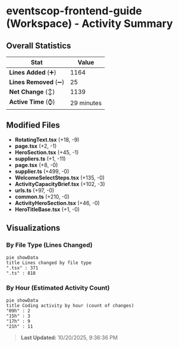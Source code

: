 # eventscop-frontend-guide (Workspace) - Activity Summary 

## Overall Statistics

| Stat                   | Value                                                             |
| ---------------------- | ----------------------------------------------------------------- |
| **Lines Added** (➕)   | 1164                                          |
| **Lines Removed** (➖) | 25                                        |
| **Net Change** (↕)    | 1139                |
| **Active Time** (⌚)   | 29 minutes |


## Modified Files
- **RotatingText.tsx** (+18, -9)
- **page.tsx** (+2, -1)
- **HeroSection.tsx** (+45, -1)
- **suppliers.ts** (+1, -11)
- **page.tsx** (+8, -0)
- **supplier.ts** (+499, -0)
- **WelcomeSelectSteps.tsx** (+135, -0)
- **ActivityCapacityBrief.tsx** (+102, -3)
- **urls.ts** (+97, -0)
- **common.ts** (+210, -0)
- **ActivityHeroSection.tsx** (+46, -0)
- **HeroTitleBase.tsx** (+1, -0)

## Visualizations

### By File Type (Lines Changed)

```mermaid
pie showData
title Lines changed by file type
".tsx" : 371
".ts" : 818
```

### By Hour (Estimated Activity Count)

```mermaid
pie showData
title Coding activity by hour (count of changes)
"09h" : 2
"15h" : 3
"17h" : 9
"21h" : 11
```


> **Last Updated:** 10/20/2025, 9:36:36 PM